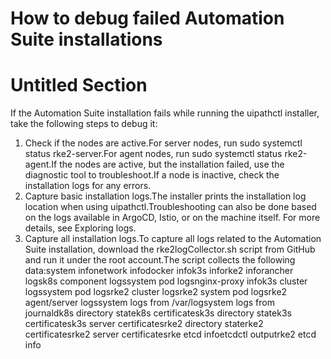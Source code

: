 ﻿# How to debug failed Automation Suite installations

# Untitled Section

If the Automation Suite installation fails while running the uipathctl installer, take the following steps to debug it:

1. Check if the nodes are active.For server nodes, run sudo systemctl status rke2-server.For agent nodes, run sudo systemctl status rke2-agent.If the nodes are active, but the installation failed, use the diagnostic tool to troubleshoot.If a node is inactive, check the installation logs for any errors.
2. Capture basic installation logs.The installer prints the installation log location when using uipathctl.Troubleshooting can also be done based on the logs available in ArgoCD, Istio, or on the machine itself. For more details, see Exploring logs.
3. Capture all installation logs.To capture all logs related to the Automation Suite installation, download the rke2logCollector.sh script from GitHub and run it under the root account.The script collects the following data:system infonetwork infodocker infok3s inforke2 inforancher logsk8s component logssystem pod logsnginx-proxy infok3s cluster logssystem pod logsrke2 cluster logsrke2 system pod logsrke2 agent/server logssystem logs from /var/logsystem logs from journaldk8s directory statek8s certificatesk3s directory statek3s certificatesk3s server certificatesrke2 directory staterke2 certificatesrke2 server certificatesrke etcd infoetcdctl outputrke2 etcd info
